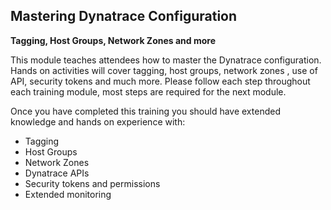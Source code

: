 ## Mastering Dynatrace Configuration 

**Tagging, Host Groups, Network Zones and more**

This module teaches attendees how to master the Dynatrace configuration.  Hands on activities will cover tagging, host groups, network zones , use of API, security tokens and much more. Please follow each step throughout each training module, most steps are required for the next module.

Once you have completed this training you should have extended knowledge and hands on experience with:

- Tagging
- Host Groups
- Network Zones
- Dynatrace APIs
- Security tokens and permissions
- Extended monitoring
